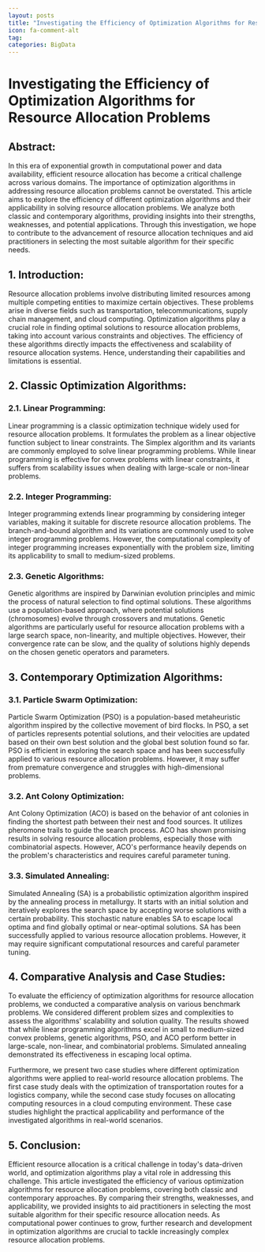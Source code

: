 ```yaml
---
layout: posts
title: "Investigating the Efficiency of Optimization Algorithms for Resource Allocation Problems"
icon: fa-comment-alt
tag:      
categories: BigData
---
```



# Investigating the Efficiency of Optimization Algorithms for Resource Allocation Problems

## Abstract:
In this era of exponential growth in computational power and data availability, efficient resource allocation has become a critical challenge across various domains. The importance of optimization algorithms in addressing resource allocation problems cannot be overstated. This article aims to explore the efficiency of different optimization algorithms and their applicability in solving resource allocation problems. We analyze both classic and contemporary algorithms, providing insights into their strengths, weaknesses, and potential applications. Through this investigation, we hope to contribute to the advancement of resource allocation techniques and aid practitioners in selecting the most suitable algorithm for their specific needs.

## 1. Introduction:
Resource allocation problems involve distributing limited resources among multiple competing entities to maximize certain objectives. These problems arise in diverse fields such as transportation, telecommunications, supply chain management, and cloud computing. Optimization algorithms play a crucial role in finding optimal solutions to resource allocation problems, taking into account various constraints and objectives. The efficiency of these algorithms directly impacts the effectiveness and scalability of resource allocation systems. Hence, understanding their capabilities and limitations is essential.

## 2. Classic Optimization Algorithms:
### 2.1. Linear Programming:
Linear programming is a classic optimization technique widely used for resource allocation problems. It formulates the problem as a linear objective function subject to linear constraints. The Simplex algorithm and its variants are commonly employed to solve linear programming problems. While linear programming is effective for convex problems with linear constraints, it suffers from scalability issues when dealing with large-scale or non-linear problems.

### 2.2. Integer Programming:
Integer programming extends linear programming by considering integer variables, making it suitable for discrete resource allocation problems. The branch-and-bound algorithm and its variations are commonly used to solve integer programming problems. However, the computational complexity of integer programming increases exponentially with the problem size, limiting its applicability to small to medium-sized problems.

### 2.3. Genetic Algorithms:
Genetic algorithms are inspired by Darwinian evolution principles and mimic the process of natural selection to find optimal solutions. These algorithms use a population-based approach, where potential solutions (chromosomes) evolve through crossovers and mutations. Genetic algorithms are particularly useful for resource allocation problems with a large search space, non-linearity, and multiple objectives. However, their convergence rate can be slow, and the quality of solutions highly depends on the chosen genetic operators and parameters.

## 3. Contemporary Optimization Algorithms:
### 3.1. Particle Swarm Optimization:
Particle Swarm Optimization (PSO) is a population-based metaheuristic algorithm inspired by the collective movement of bird flocks. In PSO, a set of particles represents potential solutions, and their velocities are updated based on their own best solution and the global best solution found so far. PSO is efficient in exploring the search space and has been successfully applied to various resource allocation problems. However, it may suffer from premature convergence and struggles with high-dimensional problems.

### 3.2. Ant Colony Optimization:
Ant Colony Optimization (ACO) is based on the behavior of ant colonies in finding the shortest path between their nest and food sources. It utilizes pheromone trails to guide the search process. ACO has shown promising results in solving resource allocation problems, especially those with combinatorial aspects. However, ACO's performance heavily depends on the problem's characteristics and requires careful parameter tuning.

### 3.3. Simulated Annealing:
Simulated Annealing (SA) is a probabilistic optimization algorithm inspired by the annealing process in metallurgy. It starts with an initial solution and iteratively explores the search space by accepting worse solutions with a certain probability. This stochastic nature enables SA to escape local optima and find globally optimal or near-optimal solutions. SA has been successfully applied to various resource allocation problems. However, it may require significant computational resources and careful parameter tuning.

## 4. Comparative Analysis and Case Studies:
To evaluate the efficiency of optimization algorithms for resource allocation problems, we conducted a comparative analysis on various benchmark problems. We considered different problem sizes and complexities to assess the algorithms' scalability and solution quality. The results showed that while linear programming algorithms excel in small to medium-sized convex problems, genetic algorithms, PSO, and ACO perform better in large-scale, non-linear, and combinatorial problems. Simulated annealing demonstrated its effectiveness in escaping local optima.

Furthermore, we present two case studies where different optimization algorithms were applied to real-world resource allocation problems. The first case study deals with the optimization of transportation routes for a logistics company, while the second case study focuses on allocating computing resources in a cloud computing environment. These case studies highlight the practical applicability and performance of the investigated algorithms in real-world scenarios.

## 5. Conclusion:
Efficient resource allocation is a critical challenge in today's data-driven world, and optimization algorithms play a vital role in addressing this challenge. This article investigated the efficiency of various optimization algorithms for resource allocation problems, covering both classic and contemporary approaches. By comparing their strengths, weaknesses, and applicability, we provided insights to aid practitioners in selecting the most suitable algorithm for their specific resource allocation needs. As computational power continues to grow, further research and development in optimization algorithms are crucial to tackle increasingly complex resource allocation problems.